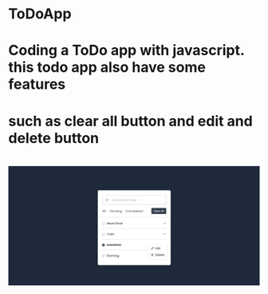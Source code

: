 # ToDoApp
# Coding a ToDo app with javascript. this todo app also have some features  
# such as clear all button and edit and delete button
# ![Alt text](./src/screenshot.png)
